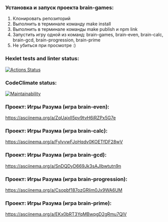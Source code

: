 ### Установка и запуск проекта brain-games:
1) Клонировать репозиторий
2) Выполнить в терминале команду make install
3) Выполнить в терминале команды make publish и npm link
4) Запустить игру одной из команд: brain-games, brain-even, brain-calc, brain-gcd, brain-progression, brain-prime
5) Не убиться при просмотре :)

### Hexlet tests and linter status:
[![Actions Status](https://github.com/polinagv/frontend-project-lvl1/workflows/hexlet-check/badge.svg)](https://github.com/polinagv/frontend-project-lvl1/actions)

### CodeClimate status:
[![Maintainability](https://api.codeclimate.com/v1/badges/0ede5f217055d1a1faa4/maintainability)](https://codeclimate.com/github/polinagv/frontend-project-lvl1/maintainability)

### Проект: Игры Разума (игра brain-even):
https://asciinema.org/a/ZqUajxIl5pv9tvH6iRZPx5G7e

### Проект: Игры Разума (игра brain-calc):
https://asciinema.org/a/FylvvwFJoHqdv0KOETfDF28wV

### Проект: Игры Разума (игра brain-gcd):
https://asciinema.org/a/SnDQDyD669Jk3sAJIbwtutn9n

### Проект: Игры Разума (игра brain-progression):
https://asciinema.org/a/Csopbf187ozGRlim0Jx9WA6UM

### Проект: Игры Разума (игра brain-prime):
https://asciinema.org/a/EKx0bRT3YqMBwpgD2gRmu7QlV
